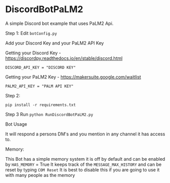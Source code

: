 # DiscordBotPaLM2
A simple Discord bot example that uses PaLM2 Api.


Step 1: Edit ```botConfig.py```

Add your Discord Key and your PaLM2 API Key 

Getting your Discord Key -
https://discordpy.readthedocs.io/en/stable/discord.html

```DISCORD_API_KEY = "DISCORD KEY"```

Getting your PaLM2 Key - 
https://makersuite.google.com/waitlist

```PALM2_API_KEY = "PALM API KEY"```

Step 2:

```pip install -r requirements.txt```

Step 3 Run 
```python RunDiscordBotPaLM2.py```

Bot Usage

It will respond a persons DM's and you mention in any channel it has access to. 

Memory:

This Bot has a simple memory system it is off by default and can be enabled by ```HAS_MEMORY``` = True It keeps track of the ```MESSAGE_MAX_HISTORY``` and can be reset by typing ```COM Reset``` It is best to disable this if you are going to use it with many people as the memory
